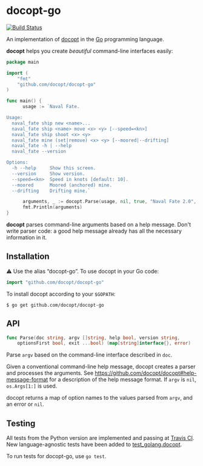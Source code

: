 docopt-go
=========

[![Build Status](https://travis-ci.org/docopt/docopt.go.svg?branch=master)](https://travis-ci.org/docopt/docopt.go)

An implementation of [docopt](http://docopt.org/) in the
[Go](http://golang.org/) programming language.

**docopt** helps you create *beautiful* command-line interfaces easily:

```go
package main

import (
	"fmt"
	"github.com/docopt/docopt-go"
)

func main() {
	  usage := `Naval Fate.

Usage:
  naval_fate ship new <name>...
  naval_fate ship <name> move <x> <y> [--speed=<kn>]
  naval_fate ship shoot <x> <y>
  naval_fate mine (set|remove) <x> <y> [--moored|--drifting]
  naval_fate -h | --help
  naval_fate --version

Options:
  -h --help     Show this screen.
  --version     Show version.
  --speed=<kn>  Speed in knots [default: 10].
  --moored      Moored (anchored) mine.
  --drifting    Drifting mine.`

	  arguments, _ := docopt.Parse(usage, nil, true, "Naval Fate 2.0", false)
	  fmt.Println(arguments)
}
```

**docopt** parses command-line arguments based on a help message. Don't
write parser code: a good help message already has all the necessary
information in it.

## Installation

⚠ Use the alias “docopt-go”. To use docopt in your Go code:

```go
import "github.com/docopt/docopt-go"
```

To install docopt according to your `$GOPATH`:

```console
$ go get github.com/docopt/docopt-go
```

## API

```go
func Parse(doc string, argv []string, help bool, version string,
    optionsFirst bool, exit ...bool) (map[string]interface{}, error)
```
Parse `argv` based on the command-line interface described in `doc`.

Given a conventional command-line help message, docopt creates a parser and
processes the arguments. See
https://github.com/docopt/docopt#help-message-format for a description of the
help message format. If `argv` is `nil`, `os.Args[1:]` is used.

docopt returns a map of option names to the values parsed from `argv`, and an
error or `nil`.

## Testing

All tests from the Python version are implemented and passing
at [Travis CI](https://travis-ci.org/docopt/docopt.go). New
language-agnostic tests have been added
to [test_golang.docopt](test_golang.docopt).

To run tests for docopt-go, use `go test`.
